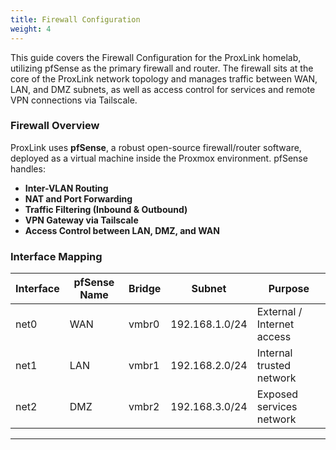 ```yaml
---
title: Firewall Configuration
weight: 4
---
```


This guide covers the Firewall Configuration for the ProxLink homelab, utilizing pfSense as the primary firewall and router. The firewall sits at the core of the ProxLink network topology and manages traffic between WAN, LAN, and DMZ subnets, as well as access control for services and remote VPN connections via Tailscale.

### Firewall Overview

ProxLink uses **pfSense**, a robust open-source firewall/router software, deployed as a virtual machine inside the Proxmox environment. pfSense handles:

- **Inter-VLAN Routing**
- **NAT and Port Forwarding**
- **Traffic Filtering (Inbound & Outbound)**
- **VPN Gateway via Tailscale**
- **Access Control between LAN, DMZ, and WAN**

### Interface Mapping

| Interface | pfSense Name | Bridge | Subnet | Purpose |
|----------|---------------|--------|--------|---------|
| net0     | WAN           | vmbr0  | 192.168.1.0/24 | External / Internet access |
| net1     | LAN           | vmbr1  | 192.168.2.0/24 | Internal trusted network |
| net2     | DMZ           | vmbr2  | 192.168.3.0/24 | Exposed services network |
---